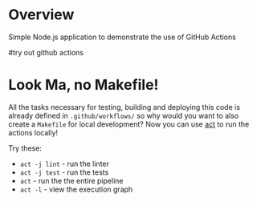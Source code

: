 # Overview
Simple Node.js application to demonstrate the use of GitHub Actions

#try out github actions
# Look Ma, no Makefile!
All the tasks necessary for testing, building and deploying this code is already defined in `.github/workflows/` so why would you want to also create a `Makefile` for local development?  Now you can use [act](https://github.com/nektos/act) to run the actions locally!

Try these:

* `act -j lint` - run the linter
* `act -j test` - run the tests
* `act` - run the the entire pipeline
* `act -l` - view the execution graph

